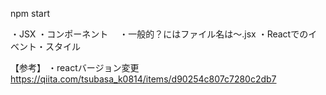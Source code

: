 npm start

・JSX
・コンポーネント
　・一般的？にはファイル名は〜.jsx
・Reactでのイベント・スタイル

【参考】
・reactバージョン変更
https://qiita.com/tsubasa_k0814/items/d90254c807c7280c2db7
